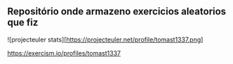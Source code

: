 ## Repositório onde armazeno exercicios aleatorios que fiz
![projecteuler stats][https://projecteuler.net/profile/tomast1337.png]

https://exercism.io/profiles/tomast1337
